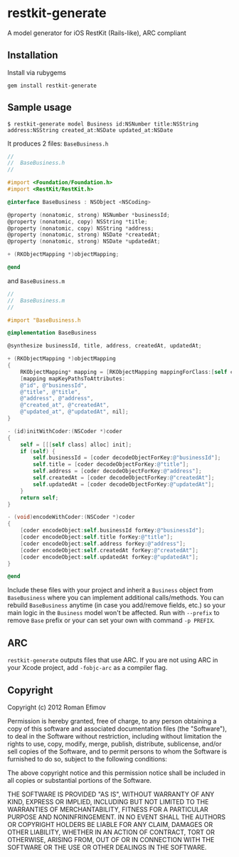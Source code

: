 # restkit-generate

A model generator for iOS RestKit (Rails-like), ARC compliant

## Installation

Install via rubygems

`gem install restkit-generate`

## Sample usage

`$ restkit-generate model Business id:NSNumber title:NSString address:NSString created_at:NSDate updated_at:NSDate`

It produces 2 files:
`BaseBusiness.h`

```objective-c
//
//  BaseBusiness.h
//

#import <Foundation/Foundation.h>
#import <RestKit/RestKit.h>

@interface BaseBusiness : NSObject <NSCoding>

@property (nonatomic, strong) NSNumber *businessId;
@property (nonatomic, copy) NSString *title;
@property (nonatomic, copy) NSString *address;
@property (nonatomic, strong) NSDate *createdAt;
@property (nonatomic, strong) NSDate *updatedAt;

+ (RKObjectMapping *)objectMapping;

@end
```

and `BaseBusiness.m`

```objective-c
//
//  BaseBusiness.m
//

#import "BaseBusiness.h

@implementation BaseBusiness

@synthesize businessId, title, address, createdAt, updatedAt;

+ (RKObjectMapping *)objectMapping
{
	RKObjectMapping* mapping = [RKObjectMapping mappingForClass:[self class]];
	[mapping mapKeyPathsToAttributes:
	@"id", @"businessId",
	@"title", @"title",
	@"address", @"address",
	@"created_at", @"createdAt",
	@"updated_at", @"updatedAt", nil];
}

- (id)initWithCoder:(NSCoder *)coder
{
	self = [[[self class] alloc] init];
	if (self) {
		self.businessId = [coder decodeObjectForKey:@"businessId"];
		self.title = [coder decodeObjectForKey:@"title"];
		self.address = [coder decodeObjectForKey:@"address"];
		self.createdAt = [coder decodeObjectForKey:@"createdAt"];
		self.updatedAt = [coder decodeObjectForKey:@"updatedAt"];
	}
	return self;
}

- (void)encodeWithCoder:(NSCoder *)coder
{
	[coder encodeObject:self.businessId forKey:@"businessId"];
	[coder encodeObject:self.title forKey:@"title"];
	[coder encodeObject:self.address forKey:@"address"];
	[coder encodeObject:self.createdAt forKey:@"createdAt"];
	[coder encodeObject:self.updatedAt forKey:@"updatedAt"];
}

@end
```

Include these files with your project and inherit a `Business` object from `BaseBusiness` where you can implement additional calls/methods. You can rebuild `BaseBusiness` anytime (in case you add/remove fields, etc.) so your main logic in the `Business` model won't be affected. Run with `--prefix` to remove `Base` prefix or your can set your own with command `-p PREFIX`.

## ARC
`restkit-generate` outputs files that use ARC. If you are not using ARC in your Xcode project, add `-fobjc-arc` as a compiler flag.

## Copyright

Copyright (c) 2012 Roman Efimov

Permission is hereby granted, free of charge, to any person obtaining a copy of this software and associated documentation files (the "Software"), to deal in the Software without restriction, including without limitation the rights to use, copy, modify, merge, publish, distribute, sublicense, and/or sell copies of the Software, and to permit persons to whom the Software is furnished to do so, subject to the following conditions:

The above copyright notice and this permission notice shall be included in all copies or substantial portions of the Software.

THE SOFTWARE IS PROVIDED "AS IS", WITHOUT WARRANTY OF ANY KIND, EXPRESS OR IMPLIED, INCLUDING BUT NOT LIMITED TO THE WARRANTIES OF MERCHANTABILITY, FITNESS FOR A PARTICULAR PURPOSE AND NONINFRINGEMENT. IN NO EVENT SHALL THE AUTHORS OR COPYRIGHT HOLDERS BE LIABLE FOR ANY CLAIM, DAMAGES OR OTHER LIABILITY, WHETHER IN AN ACTION OF CONTRACT, TORT OR OTHERWISE, ARISING FROM, OUT OF OR IN CONNECTION WITH THE SOFTWARE OR THE USE OR OTHER DEALINGS IN THE SOFTWARE.
